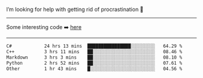 I’m looking for help with getting rid of procrastination 🤔

-----

Some interesting code :arrow_right: [here](https://github.com/zhen8838/playground)

-----

<!--START_SECTION:waka-->

```txt
C#            24 hrs 13 mins  ████████████████░░░░░░░░░   64.29 %
C++           3 hrs 11 mins   ██░░░░░░░░░░░░░░░░░░░░░░░   08.46 %
Markdown      3 hrs 3 mins    ██░░░░░░░░░░░░░░░░░░░░░░░   08.10 %
Python        2 hrs 52 mins   ██░░░░░░░░░░░░░░░░░░░░░░░   07.61 %
Other         1 hr 43 mins    █░░░░░░░░░░░░░░░░░░░░░░░░   04.56 %
```

<!--END_SECTION:waka-->

<!--
**zhen8838/zhen8838** is a ✨ _special_ ✨ repository because its `README.md` (this file) appears on your GitHub profile.

Here are some ideas to get you started:

- 🔭 I’m currently working on ...
- 🌱 I’m currently learning ...
- 👯 I’m looking to collaborate on ...
 ...
- 💬 Ask me about ...
- 📫 How to reach me: ...
- 😄 Pronouns: ...
- ⚡ Fun fact: ...
-->
